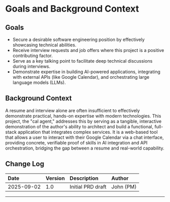 # Goals and Background Context

## Goals

- Secure a desirable software engineering position by effectively showcasing technical abilities.
- Receive interview requests and job offers where this project is a positive contributing factor.
- Serve as a key talking point to facilitate deep technical discussions during interviews.
- Demonstrate expertise in building AI-powered applications, integrating with external APIs (like Google Calendar), and orchestrating large language models (LLMs).

## Background Context

A resume and interview alone are often insufficient to effectively demonstrate practical, hands-on expertise with modern technologies. This project, the "cal agent," addresses this by serving as a tangible, interactive demonstration of the author's ability to architect and build a functional, full-stack application that integrates complex services. It is a web-based tool that allows a user to interact with their Google Calendar via a chat interface, providing concrete, verifiable proof of skills in AI integration and API orchestration, bridging the gap between a resume and real-world capability.

## Change Log

| Date       | Version | Description       | Author    |
| :--------- | :------ | :---------------- | :-------- |
| 2025-09-02 | 1.0     | Initial PRD draft | John (PM) |

---
